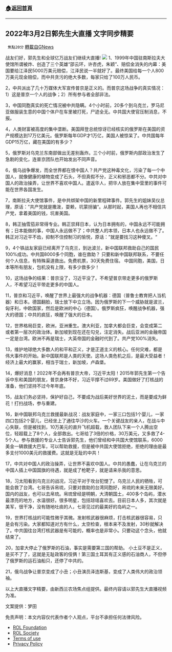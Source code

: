 ###  [:house:返回首頁](https://github.com/ourhimalayas/txt)
---


## 2022年3月2日郭先生大直播 文字同步精要
` 焦點20分` [轉載自GNews](https://gnews.org/zh-hans/2094981/)

战友们好，郭先生和全球亿万战友们继续大直播!
![](https://assets.gnews.org/wp-content/uploads/2022/03/93069c97-68bc-4ad8-818c-1b948b45d671.jpg)
1、1999年中国驻南斯拉夫大使馆所谓被炸、创造了三个英雄“邵云环，许杏虎，朱颖”、赔偿金消失的内幕：美国要给江泽民5000万美元赔偿，江泽民说一半就好了。最终美国给每一个人800万美元现金赔偿，而中共贪污的绝大多数，每家只给了100万人民币。

2，中共派出了几十万媒体大军宣传普京是正义的。而普京这场战争的真实情况：1）这是普京一个人的战争；2）所有参与者全部非法。

3，中国同胞真实的死亡情况被中共隐瞒。4个小时前，20多个到乌克兰，罗马尼亚做服装生意的中国个体户在车里被打死，尸迹全无。中共国大使官压制消息，不报。

4，人类财富被高度的集中垄断。美国拜登总统惊讶已经核实的俄罗斯在美国的资产规模达到17万亿美元。俄罗斯每年GDP才1万亿，美国人被惊呆了。中共国每年GDP15万亿，藏在美国的有多少？

5，俄罗斯对乌克兰东南部做出无差别轰炸。三个小时前，俄罗斯内部政治发生了急剧的变化，连普京团队也开始发出不同声音。

6，俄乌战争爆发，而全世界都在恨中国人？共产党这种毒文化，污染了每一个中国人，就像健康的植物变成了石头，不但真假不分，正义和邪恶都不分。中共对中国人的政治操弄，让世界不喜欢中国人。遣返华人，把华人放在集中营里的事件可能在世界各国发生。

7，南斯拉夫大使馆事件，是中共绑架中国的新里程碑事件。郭先生的姐妹吴仪总理，原话：”共产党就是撒泼，耍赖，坑蒙拐骗“。从那时起，美国人再也不相信共产党，拿着美国的钱，坑害美国。

8，韩正抽雪茄非常得专业。韩正崇拜日本，认为日本拥有的，中国永远不可能拥有；日本能做的事，中国人永远做不了；中共整人的本领，日本人也永远做不了。韩正对习近平不齿，抑制不住控制习的愉悦，原话：”就是要找习这种傻叉。“

9，4个铁战友家庭已经离开了乌克兰，到达波兰，新中国联邦救助自己的国民100%成功。中共国8000多个同胞，谁在救助？ 只要和新中国联邦联系，不要任何个人信息，有特殊渠道救出。免费机票，30天免费住宿。 中国同胞，美国，日本等所有朋友，包机没有上限，有多少救多少！

10，这场战争的结果：普京没了，习近平没了。不希望普京带走更多的俄罗斯人，不希望习近平带走更多的中国人。

11，普京和习近平，唤醒了世界上最强大的战争机器：德国（普鲁士教育把人当机器）和日本。德国翻脸，瑞士放下中立立场。因为俄罗斯的下一个威胁就是波兰，匈牙利，中欧国家，然后是欧洲的中心（德国）。俄罗斯疯狂，唤醒战争机器，强大的德国；中共的疯狂，唤醒了强大的日本。

12，世界格局巨变，欧洲，亚洲重生。澳大利亚，加拿大都会巨变，会变成第二或者第一层次的政治体。新加坡到现在还在勾兑，注定消失。战后亚洲的金融帝国一定是台湾。欧洲不再是瑞士，大英帝国的金融时代到了。共产党100%消失。

13，维护地球绝大多数人的和平和正义，才是正道主义的核心。任何灾难，都是伟大事件的开始。新中国联邦是人类的天使。这场人类危机之后，是最大受益者！经济上最大的赢家，相当于瑞士，新加坡，卢森堡。

14，爆好消息！2022年不会再有普京大帝，习近平太阳！2015年郭先生第一个告诉中东和美国的朋友，普京身体不好，习近平撑不过69岁。美国做好了打核战的准备，他们坚持不过今年年底。

15，战友们务必坚持，保护好自己，不要成为战后美好世界的泥土，而是要成为鲜花！打扫战场，参与重建。

16，新中国联邦乌克兰救援最新战况：战友家庭中，一家三口包括1个婴儿，一家四口包括2个婴儿，已经坐上了通往华沙的火车。一个关键战友的亲人，在战斗中心失联，但是被找到，10万美元的直升飞机超载，救人团队下来一个人腾出空位，轻超载上了8个人，全部救出。七哥给了3倍的价格，30万美元，又多救了4-5个人。参与救援的专业人士告诉郭先生，他们曾经和中共国大使馆联系，6000美金一辆救援大巴车，可以帮助救援，但是被中共国大使馆拒绝，拒绝的理由是最多支付1000美元的救援费。这就是无耻的中共！

17，中共对中国人的政治操弄，让世界不喜欢中国人。中共的愚蠢，让在乌克兰的中国人插上中国国旗的待遇，就是成了枪靶子，就是请来杀我的意思。

18，习太阳看到乌克兰的战况，习近平对于攻台犯憷了。乌克兰人民的牺牲，可能会救了台湾。七哥告诉帛琉，只要对救助的台湾同胞好，帛琉的未来无限美好。国内的战友，也可以去帛琉。帛琉曾经是明朝，大清朝国土，400多个岛屿，潜水最漂亮的地方，水温很好。很多明星，包括琼瑶喜欢去。目前日本人多，其次就是美军，很干净，没有随地吐痰的人，七哥见过的最美好的岛屿之一。

19，世界打核战的可能性微乎其微。发射核武器很麻烦，打击核武器很容易，只是会有污染。大家都知道对方有什么，太空检查，根本来不及发射，30秒就解决了。中共国往台湾打核武器是有可能的，概率也是非常小。只要动这个念头，他就结束了。

20，加拿大停止了俄罗斯的石油，事实是需要第三国的帮助。 小土豆不是正义，是买不了了，这就是无耻政客的伎俩！第三国土耳其有正义感的石油商人，不但停了俄罗斯的运石油船只，还停了中共的。

21，俄乌战争让普京变成了小丑；小丑演员泽连斯基，变成了人类伟大的政治领袖。



以上大直播文字精要，由新西兰农场焦点组提供。最终内容请以郭先生大直播视频为准。

文案提供：梦田

 

免责声明：本文内容仅代表作者个人观点，平台不承担任何法律风险。

- [ROL Foundation](https://rolfoundation.org/)
- [ROL Society](https://rolsociety.org/)
- [Terms of use](https://gnews.org/terms-of-use-3/)
- [Privacy Policy](https://gnews.org/privacy-policy/)

